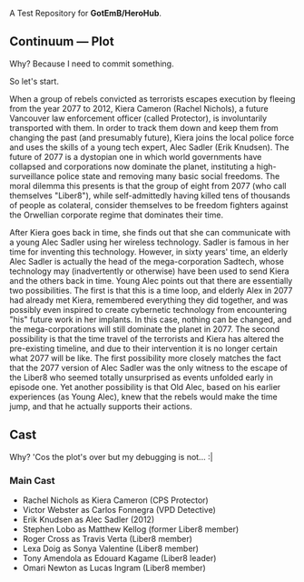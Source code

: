 A Test Repository for **GotEmB/HeroHub**.

## Continuum — Plot
Why? Because I need to commit something.

So let's start.

When a group of rebels convicted as terrorists escapes execution by fleeing from the year 2077 to 2012, Kiera Cameron (Rachel Nichols), a future Vancouver law enforcement officer (called Protector), is involuntarily transported with them.
In order to track them down and keep them from changing the past (and presumably future), Kiera joins the local police force and uses the skills of a young tech expert, Alec Sadler (Erik Knudsen).
The future of 2077 is a dystopian one in which world governments have collapsed and corporations now dominate the planet, instituting a high-surveillance police state and removing many basic social freedoms.
The moral dilemma this presents is that the group of eight from 2077 (who call themselves "Liber8"), while self-admittedly having killed tens of thousands of people as colateral, consider themselves to be freedom fighters against the Orwellian corporate regime that dominates their time.

After Kiera goes back in time, she finds out that she can communicate with a young Alec Sadler using her wireless technology.
Sadler is famous in her time for inventing this technology.
However, in sixty years' time, an elderly Alec Sadler is actually the head of the mega-corporation Sadtech, whose technology may (inadvertently or otherwise) have been used to send Kiera and the others back in time.
Young Alec points out that there are essentially two possibilities.
The first is that this is a time loop, and elderly Alex in 2077 had already met Kiera, remembered everything they did together, and was possibly even inspired to create cybernetic technology from encountering "his" future work in her implants.
In this case, nothing can be changed, and the mega-corporations will still dominate the planet in 2077.
The second possibility is that the time travel of the terrorists and Kiera has altered the pre-existing timeline, and due to their intervention it is no longer certain what 2077 will be like.
The first possibility more closely matches the fact that the 2077 version of Alec Sadler was the only witness to the escape of the Liber8 who seemed totally unsurprised as events unfolded early in episode one.
Yet another possibility is that Old Alec, based on his earlier experiences (as Young Alec), knew that the rebels would make the time jump, and that he actually supports their actions.

## Cast
Why? 'Cos the plot's over but my debugging is not... :|

### Main Cast
* Rachel Nichols as Kiera Cameron (CPS Protector)
* Victor Webster as Carlos Fonnegra (VPD Detective)
* Erik Knudsen as Alec Sadler (2012)
* Stephen Lobo as Matthew Kellog (former Liber8 member)
* Roger Cross as Travis Verta (Liber8 member)
* Lexa Doig as Sonya Valentine (Liber8 member)
* Tony Amendola as Edouard Kagame (Liber8 leader)
* Omari Newton as Lucas Ingram (Liber8 member)
